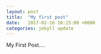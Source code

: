 ```yaml
---
layout: post
title:  "My first post"
date:   2017-02-16 10:15:00 +0000
categories: jekyll update
---
```


My First Post....

